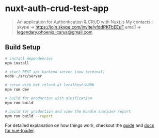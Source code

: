 # nuxt-auth-crud-test-app

> An application for Authentication & CRUD with Nuxt.js
> My contacts : 
> skype -> https://join.skype.com/invite/yfddPKFbEEuF
> email -> legendary.phoenix.icarus@gmail.com

## Build Setup

``` bash
# install dependencies
npm install

# start REST api backend server (new terminal)
node ./src/server

# serve with hot reload at localhost:8080
npm run dev

# build for production with minification
npm run build

# build for production and view the bundle analyzer report
npm run build --report
```

For detailed explanation on how things work, checkout the [guide](http://vuejs-templates.github.io/webpack/) and [docs for vue-loader](http://vuejs.github.io/vue-loader).
